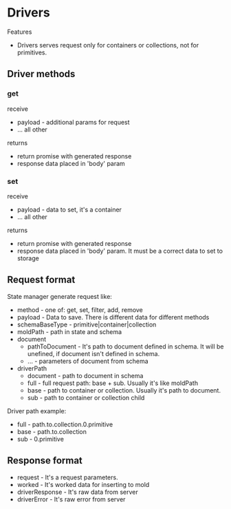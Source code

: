 # Drivers

Features

* Drivers serves request only for containers or collections, not for primitives. 

## Driver methods

### get

receive

* payload - additional params for request
* ... all other

returns

* return promise with generated response
* response data placed in 'body' param

### set

receive

* payload - data to set, it's a container
* ... all other

returns

* return promise with generated response
* response data placed in 'body' param. It must be a correct data to set to storage


## Request format
State manager generate request like:

* method - one of: get, set, filter, add, remove
* payload - Data to save. There is different data for different methods
* schemaBaseType - primitive|container|collection
* moldPath - path in state and schema
* document
  * pathToDocument - It's path to document defined in schema.
           It will be unefined, if document isn't defined in schema.
  * ... - parameters of document from schema
* driverPath
  * document - path to document in schema
  * full - full request path: base + sub. Usually it's like moldPath
  * base - path to container or collection. Usually it's path to document.
  * sub - path to container or collection child

Driver path example:

* full - path.to.collection.0.primitive
* base - path.to.collection
* sub - 0.primitive


## Response format

* request - It's a request parameters.
* worked - It's worked data for inserting to mold
* driverResponse - It's raw data from server
* driverError - It's raw error from server
